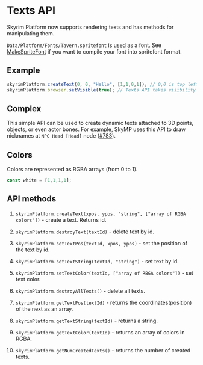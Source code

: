 # Texts API

Skyrim Platform now supports rendering texts and has methods for manipulating them.

`Data/Platform/Fonts/Tavern.spritefont` is used as a font.
See [MakeSpriteFont](https://github.com/microsoft/DirectXTK/wiki/MakeSpriteFont) if you want to compile your font into spritefont format.

## Example
```typescript
skyrimPlatform.createText(0, 0, "Hello", [1,1,0,1]); // 0,0 is top left. Non-ASCII character are not yet supported.
skyrimPlatform.browser.setVisible(true); // Texts API takes visibility flag from the browser
```

## Complex

This simple API can be used to create dynamic texts attached to 3D points, objects, or even actor bones.
For example, SkyMP uses this API to draw nicknames  at `NPC Head [Head]` node
([#783](https://github.com/skyrim-multiplayer/skymp/pull/783/files)).

## Colors

Colors are represented as RGBA arrays (from 0 to 1).
```typescript
const white = [1,1,1,1];
```

## API methods

1) ```skyrimPlatform.createText(xpos, ypos, "string", ["array of RGBA colors"])``` - create a text.
Returns id.

2) ```skyrimPlatform.destroyText(textId)``` - delete text by id.

3) ```skyrimPlatform.setTextPos(textId, xpos, ypos)``` - set the position of the text by id.

4) ```skyrimPlatform.setTextString(textId, "string")``` - set text by id.

5) ```skyrimPlatform.setTextColor(textId, ["array of RBGA colors"])``` - set text color.

6) ```skyrimPlatform.destroyAllTexts()``` - delete all texts.

7) ```skyrimPlatform.getTextPos(textId)``` - returns the coordinates(position) of the next as an array.

8) ```skyrimPlatform.getTextString(textId)``` - returns a string.

9) ```skyrimPlatform.getTextColor(textId)``` - returns an array of colors in RGBA.

10) ```skyrimPlatform.getNumCreatedTexts()``` - returns the number of created texts.
